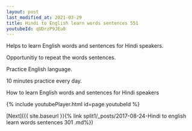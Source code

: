 ```yaml
---
layout: post
last_modified_at: 2021-03-29
title: Hindi to English learn words sentences 551 
youtubeId: qUDrzP9JEu0
---
```

 
 
Helps to learn English words and sentences for Hindi speakers.

Opportunitiy to repeat the words sentences. 

Practice English language. 
 
10 minutes practice every day. 
 
How to learn English words and sentences for Hindi speakers 
 
{% include youtubePlayer.html id=page.youtubeId %}
 
 
[Next]({{ site.baseurl }}{% link  split1/_posts/2017-08-24-Hindi to english learn words sentences 301 .md%})
 
